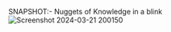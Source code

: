 SNAPSHOT:- Nuggets of Knowledge in a blink
![Screenshot 2024-03-21 200150](https://github.com/DhruvTyagi18/Snapshot/assets/92265404/a3e2733a-4e13-46e3-85c9-47794cf07f66)
